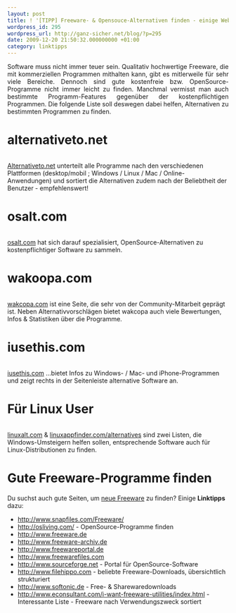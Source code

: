 ```yaml
---
layout: post
title: ! '[TIPP] Freeware- & Opensouce-Alternativen finden - einige Websites'
wordpress_id: 295
wordpress_url: http://ganz-sicher.net/blog/?p=295
date: 2009-12-20 21:50:32.000000000 +01:00
category: linktipps
---
```

<p style="text-align: justify;">Software muss nicht immer teuer sein. Qualitativ hochwertige Freeware, die mit kommerziellen Programmen mithalten kann, gibt es mitlerweile für sehr viele Bereiche. Dennoch sind gute kostenfreie bzw. OpenSource-Programme nicht immer leicht zu finden. Manchmal vermisst man auch bestimmte Programm-Features gegenüber der kostenpflichtigen Programmen. Die folgende Liste soll deswegen dabei helfen, Alternativen zu bestimmten Programmen zu finden.</p>

alternativeto.net
=================
<a href="http://alternativeto.net/" target="_blank"><img style="max-width: 800px;" src="{{site.baseurl}}/wp-content/uploads/alternativeto_net.png" alt="" /></a>

[Alternativeto.net](http://alternativeto.net/) unterteilt alle Programme nach den verschiedenen Plattformen (desktop/mobil ; Windows / Linux / Mac / Online-Anwendungen) und sortiert die Alternativen zudem nach der Beliebtheit der Benutzer - empfehlenswert!


osalt.com
=========

<a href="http://www.osalt.com/" target="_blank"><img style="max-width: 800px;" src="{{site.baseurl}}/wp-content/uploads/osalt_com.png" alt="" /></a>


[osalt.com](http://osalt.com) hat sich darauf spezialisiert, OpenSource-Alternativen zu kostenpflichtiger Software zu sammeln.


wakoopa.com
===========

<a href="http://wakoopa.com/" target="_blank"><img style="max-width: 800px;" src="{{site.baseurl}}/wp-content/uploads/wakcopa_com.png" alt="" /></a>


[wakcopa.com](http://wakoopa.com/) ist eine Seite, die sehr von der Community-Mitarbeit geprägt ist. Neben Alternativvorschlägen bietet wakcopa auch viele Bewertungen, Infos &amp; Statistiken über die Programme.


iusethis.com
============

<a href="http://windows.iusethis.com/" target="_blank"><img style="max-width: 800px;" src="{{site.baseurl}}/wp-content/uploads/iusethis_com.png" alt="" /></a>


[iusethis.com](http://windows.iusethis.com/) ...bietet Infos zu Windows- / Mac- und iPhone-Programmen und zeigt rechts in der Seitenleiste alternative Software an.


Für Linux User
==============

<img style="max-width: 800px;" src="{{site.baseurl}}/wp-content/uploads/linux_apps.png" alt="" />

[linuxalt.com](http://www.linuxalt.com/) &amp; [linuxappfinder.com/alternatives](http://linuxappfinder.com/alternatives) sind zwei Listen, die Windows-Umsteigern helfen sollen, entsprechende Software auch für Linux-Distributionen zu finden.

Gute Freeware-Programme finden
==============================

<p style="margin-top: 20px;">Du suchst auch gute Seiten, um <span style="text-decoration: underline;">neue Freeware</span> zu finden? Einige <strong>Linktipps</strong> dazu:</p>


<ul>
	<li><a href="http://www.snapfiles.com/Freeware/" target="_blank">http://www.snapfiles.com/Freeware/</a></li>
	<li><a href="http://osliving.com/" target="_blank">http://osliving.com/</a> - OpenSource-Programme finden</li>
	<li><a href="http://www.freeware.de" target="_blank">http://www.freeware.de</a></li>
	<li><a href="http://www.freeware-archiv.de" target="_blank">http://www.freeware-archiv.de</a></li>
	<li><a href="http://www.freewareportal.de" target="_blank">http://www.freewareportal.de</a></li>
	<li><a href="http://www.freewarefiles.com" target="_blank">http://www.freewarefiles.com</a></li>
	<li><a href="http://www.sourceforge.net" target="_blank">http://www.sourceforge.net</a> - Portal für OpenSource-Software</li>
	<li><a href="http://www.filehippo.com" target="_blank">http://www.filehippo.com</a> - beliebte Freeware-Downloads, übersichtlich strukturiert</li>
	<li><a href="http://www.softonic.de" target="_blank">http://www.softonic.de</a> - Free- &amp; Sharewaredownloads</li>
	<li><a href="http://www.econsultant.com/i-want-freeware-utilities/index.html" target="_blank">http://www.econsultant.com/i-want-freeware-utilities/index.html</a> - Interessante Liste - Freeware nach Verwendungszweck sortiert</li>
</ul>
